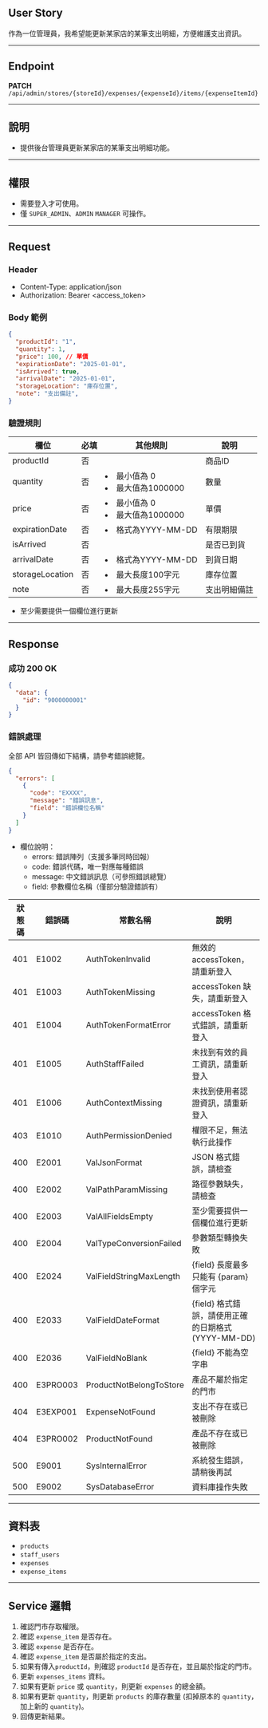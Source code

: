 ## User Story

作為一位管理員，我希望能更新某家店的某筆支出明細，方便維護支出資訊。

---

## Endpoint

**PATCH** `/api/admin/stores/{storeId}/expenses/{expenseId}/items/{expenseItemId}`

---

## 說明

- 提供後台管理員更新某家店的某筆支出明細功能。

---

## 權限

- 需要登入才可使用。
- 僅 `SUPER_ADMIN`、`ADMIN` `MANAGER` 可操作。

---

## Request

### Header

- Content-Type: application/json
- Authorization: Bearer <access_token>

### Body 範例

```json
{
  "productId": "1",
  "quantity": 1,
  "price": 100, // 單價
  "expirationDate": "2025-01-01",
  "isArrived": true,
  "arrivalDate": "2025-01-01",
  "storageLocation": "庫存位置",
  "note": "支出備註",
}
```

### 驗證規則

| 欄位            | 必填 | 其他規則                          | 說明         |
| --------------- | ---- | --------------------------------- | ------------ |
| productId       | 否   |                                   | 商品ID       |
| quantity        | 否   | <li>最小值為 0<li>最大值為1000000 | 數量         |
| price           | 否   | <li>最小值為 0<li>最大值為1000000 | 單價         |
| expirationDate  | 否   | <li>格式為YYYY-MM-DD              | 有限期限     |
| isArrived       | 否   |                                   | 是否已到貨   |
| arrivalDate     | 否   | <li>格式為YYYY-MM-DD              | 到貨日期     |
| storageLocation | 否   | <li>最大長度100字元               | 庫存位置     |
| note            | 否   | <li>最大長度255字元               | 支出明細備註 |

- 至少需要提供一個欄位進行更新

---

## Response

### 成功 200 OK

```json
{
  "data": {
    "id": "9000000001"
  }
}
```

### 錯誤處理

全部 API 皆回傳如下結構，請參考錯誤總覽。

```json
{
  "errors": [
    {
      "code": "EXXXX",
      "message": "錯誤訊息",
      "field": "錯誤欄位名稱"
    }
  ]
}
```

- 欄位說明：
  - errors: 錯誤陣列（支援多筆同時回報）
  - code: 錯誤代碼，唯一對應每種錯誤
  - message: 中文錯誤訊息（可參照錯誤總覽）
  - field: 參數欄位名稱（僅部分驗證錯誤有）

| 狀態碼 | 錯誤碼   | 常數名稱                | 說明                                                |
| ------ | -------- | ----------------------- | --------------------------------------------------- |
| 401    | E1002    | AuthTokenInvalid        | 無效的 accessToken，請重新登入                      |
| 401    | E1003    | AuthTokenMissing        | accessToken 缺失，請重新登入                        |
| 401    | E1004    | AuthTokenFormatError    | accessToken 格式錯誤，請重新登入                    |
| 401    | E1005    | AuthStaffFailed         | 未找到有效的員工資訊，請重新登入                    |
| 401    | E1006    | AuthContextMissing      | 未找到使用者認證資訊，請重新登入                    |
| 403    | E1010    | AuthPermissionDenied    | 權限不足，無法執行此操作                            |
| 400    | E2001    | ValJsonFormat           | JSON 格式錯誤，請檢查                               |
| 400    | E2002    | ValPathParamMissing     | 路徑參數缺失，請檢查                                |
| 400    | E2003    | ValAllFieldsEmpty       | 至少需要提供一個欄位進行更新                        |
| 400    | E2004    | ValTypeConversionFailed | 參數類型轉換失敗                                    |
| 400    | E2024    | ValFieldStringMaxLength | {field} 長度最多只能有 {param} 個字元               |
| 400    | E2033    | ValFieldDateFormat      | {field} 格式錯誤，請使用正確的日期格式 (YYYY-MM-DD) |
| 400    | E2036    | ValFieldNoBlank         | {field} 不能為空字串                                |
| 400    | E3PRO003 | ProductNotBelongToStore | 產品不屬於指定的門市                                |
| 404    | E3EXP001 | ExpenseNotFound         | 支出不存在或已被刪除                                |
| 404    | E3PRO002 | ProductNotFound         | 產品不存在或已被刪除                                |
| 500    | E9001    | SysInternalError        | 系統發生錯誤，請稍後再試                            |
| 500    | E9002    | SysDatabaseError        | 資料庫操作失敗                                      |

---

## 資料表

- `products`
- `staff_users`
- `expenses`
- `expense_items`

---

## Service 邏輯

1. 確認門市存取權限。
3. 確認 `expense_item` 是否存在。
2. 確認 `expense` 是否存在。
3. 確認 `expense_item` 是否屬於指定的支出。
4. 如果有傳入`productId`，則確認 `productId` 是否存在，並且屬於指定的門市。
5. 更新 `expenses_items` 資料。
6. 如果有更新 `price` 或 `quantity`，則更新 `expenses` 的總金額。
7. 如果有更新 `quantity`，則更新 `products` 的庫存數量 (扣掉原本的 `quantity`，加上新的 `quantity`)。
8. 回傳更新結果。
